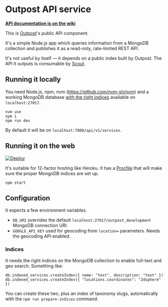 # Outpost API service

**[API documentation is on the wiki](https://github.com/wearefuturegov/outpost-api-service/wiki)**

This is [Outpost](https://github.com/wearefuturegov/outpost)'s public API component.

It's a simple Node.js app which queries information from a MongoDB collection and publishes it as a read-only, rate-limited REST API.

It's not useful by itself — it depends on a public index built by Outpost. The API it outputs is consumable by [Scout](https://github.com/wearefuturegov/scout-x).

## Running it locally

You need Node.js, npm, nvm (https://github.com/nvm-sh/nvm) and a working MongoDB database [with the right indices](#indices) available on `localhost:27017`.

```
nvm use
npm i
npm run dev
```

By default it will be on `localhost:7000/api/v1/services`.

## Running it on the web

[![Deploy](https://www.herokucdn.com/deploy/button.svg)](https://heroku.com/deploy)

It's suitable for 12-factor hosting like Heroku. It has a [Procfile](https://devcenter.heroku.com/articles/procfile) that will make sure the proper MongoDB indices are set up.

```
npm start
```

## Configuration

It expects a few environment variables.

- `DB_URI` overrides the default `localhost:27017/outpost_development` MongoDB connection URI.
- `GOOGLE_API_KEY` used for geocoding from `location=` parameters. Needs the geocoding API enabled.

### Indices

It needs the right indices on the MongoDB collection to enable full-text and geo search. Something like:

```
db.indexed_services.createIndex({ name: "text", description: "text" })
db.indexed_services.createIndex({ "locations.coordinates": "2dsphere" })
```

You can create these two, plus an index of taxonomy slugs, automatically with the `npm run prepare-indices` command.
